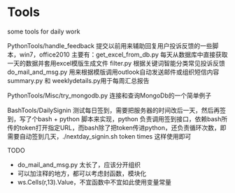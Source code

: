# Tools
some tools for daily work

PythonTools/handle_feedback
提交以前用来辅助回复用户投诉反馈的一些脚本，win7，office2010
主要有：get_excel_from_db.py
每天从数据库中直接获取一天的数据并套用excel模版生成文件
filter.py 根据关键词智能分类常见投诉反馈
do_mail_and_msg.py 用来根据模版调用outlook自动发送邮件或组织短信内容
summary.py 和 weeklydetails.py用于每周汇总报告

PythonTools/Misc/try_mongodb.py  连接和查询MongoDb的一个简单例子

BashTools/DailySignin  测试每日签到，需要把服务器的时间改后一天，然后再签到，写了个bash + python 脚本来实现，python 负责调用签到接口，依赖bash所传的token打开指定URL，而bash除了把token传进python，还负责循环次数，即需要自动签到几天，./nextday_signin.sh token times 这样使用即可


TODO 
- do_mail_and_msg.py 太长了，应该分开组织
- 可以加注释的地方，都可以考虑封函数，模块化
- ws.Cells(r,13).Value，不宜函数中不宜如此使用变量常量
